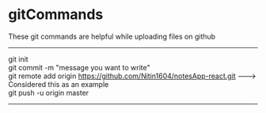 # gitCommands                                                                                                                                                                       
These git commands are helpful while uploading files on github                                                                           
___________________________________________________________________________________________________________ 
git init  
git commit -m "message you want to write"    
git remote add origin https://github.com/Nitin1604/notesApp-react.git ---> Considered this as an example  
git push -u origin master   
____________________________________________________________________________________________________________
